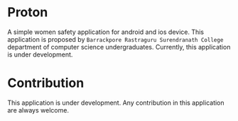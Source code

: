 # Proton

A simple women safety application for android and ios device. This application is proposed by `Barrackpore Rastraguru Surendranath College` department of computer science undergraduates. Currently, this application is under development.

# Contribution

This application is under development. Any contribution in this application are always welcome.